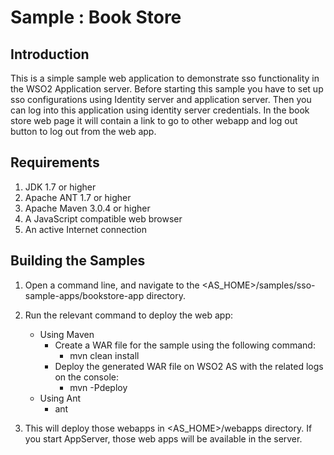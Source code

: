 Sample : Book Store
===================

Introduction
------------

This is a simple sample web application to demonstrate sso functionality in the WSO2 Application server. Before
starting this sample you have to set up sso configurations using Identity server and application server. Then you can
 log into this application using identity server credentials. In the book store web page it will contain a link to go
  to other webapp and log out button to log out from the web app.

Requirements
--------------

1. JDK 1.7 or higher
2. Apache ANT 1.7 or higher
3. Apache Maven 3.0.4 or higher
4. A JavaScript compatible web browser
5. An active Internet connection

Building the Samples
----------------------

1. Open a command line, and navigate to the <AS_HOME>/samples/sso-sample-apps/bookstore-app directory.
2. Run the relevant command to deploy the web app:
    * Using Maven
        * Create a WAR file for the sample using the following command:
            * mvn clean install
        * Deploy the generated WAR file on WSO2 AS with the related logs on the console:
            * mvn -Pdeploy
    * Using Ant
        * ant

3. This will deploy those webapps in <AS_HOME>/webapps directory. If you start AppServer, those web apps will be
available in the server.